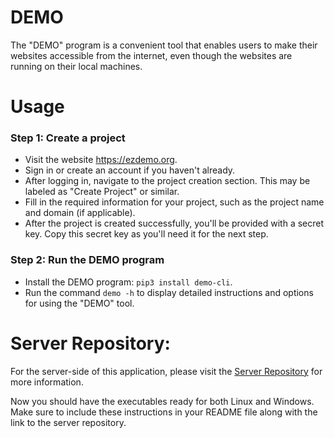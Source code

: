 # DEMO
The "DEMO" program is a convenient tool that enables users to make their websites accessible from the internet, even though the websites are running on their local machines.

# Usage
### Step 1: Create a project
- Visit the website https://ezdemo.org.
- Sign in or create an account if you haven't already.
- After logging in, navigate to the project creation section. This may be labeled as "Create Project" or similar.
- Fill in the required information for your project, such as the project name and domain (if applicable).
- After the project is created successfully, you'll be provided with a secret key. Copy this secret key as you'll need it for the next step.

### Step 2: Run the DEMO program
- Install the DEMO program: `pip3 install demo-cli`.
- Run the command `demo -h` to display detailed instructions and options for using the "DEMO" tool.

# Server Repository:
For the server-side of this application, please visit the [Server Repository](https://github.com/q2kit/demo-server) for more information.

Now you should have the executables ready for both Linux and Windows. Make sure to include these instructions in your README file along with the link to the server repository.
